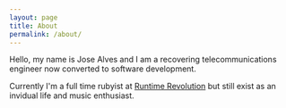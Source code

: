 ```yaml
---
layout: page
title: About
permalink: /about/
---
```


Hello, my name is Jose Alves and I am a recovering telecommunications engineer now converted to software development.

Currently I'm a full time rubyist at [Runtime Revolution](https://www.runtime-revolution.com) but still exist as an invidual life and music enthusiast.

